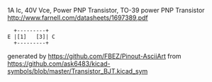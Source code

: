 1A Ic, 40V Vce, Power PNP Transistor, TO-39
power PNP Transistor
http://www.farnell.com/datasheets/1697389.pdf


	  +---------+
	E |[1]   [3]| C
	  +---------+


generated by https://github.com/FBEZ/Pinout-AsciiArt from https://github.com/ask6483/kicad-symbols/blob/master/Transistor_BJT.kicad_sym